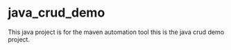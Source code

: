 # java_crud_demo
This java project is for the maven automation tool
this is the java crud demo project.
